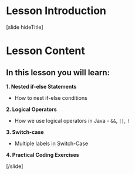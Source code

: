 # Lesson Introduction
[slide hideTitle]

# Lesson Content

## In this lesson you will learn:

**1. Nested if-else Statements**

- How to nest if-else conditions

**2. Logical Operators**

- How we use logical operators in Java - `&&`, `||`, `!`

**3. Switch-case**

- Multiple labels in Switch-Case

**4. Practical Coding Exercises**

[/slide]
